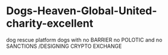 # Dogs-Heaven-Global-United-charity-excellent
dog rescue platform dogs with no BARRIER no POLOTIC and no SANCTIONS /DESIGNING CRYPTO EXCHANGE

